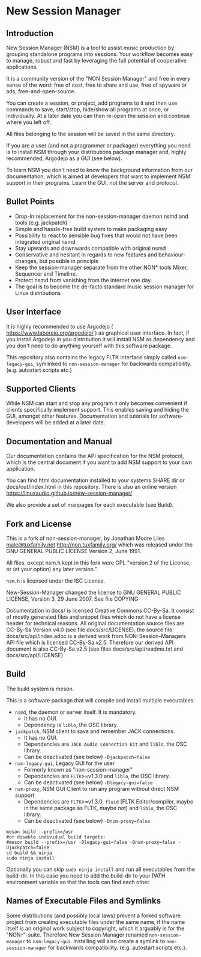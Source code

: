 # New Session Manager

## Introduction

New Session Manager (NSM) is a tool to assist music production by grouping standalone programs into sessions.
Your workflow becomes easy to manage, robust and fast by leveraging the full potential of cooperative applications.

It is a community version of the "NON Session Manager" and free in every sense of the word:
free of cost, free to share and use, free of spyware or ads, free-and-open-source.

You can create a session, or project, add programs to it and then use commands to save, start/stop,
hide/show all programs at once, or individually. At a later date you can then re-open the session
and continue where you left off.

All files belonging to the session will be saved in the same directory.

If you are a user (and not a programmer or packager) everything you need is to install NSM
through your distributions package manager and, highly recommended, Argodejo as a GUI (see below).

To learn NSM you don't need to know the background information from our documentation, which
is aimed at developers that want to implement NSM support in their programs. Learn the GUI,
not the server and protocol.


## Bullet Points
* Drop-In replacement for the non-session-manager daemon nsmd and tools (e.g. jackpatch)
* Simple and hassle-free build system to make packaging easy
* Possibility to react to sensible bug fixes that would not have been integrated original nsmd
* Stay upwards and downwards compatible with original nsmd
* Conservative and hesitant in regards to new features and behaviour-changes, but possible in principle
* Keep the session-manager separate from the other NON* tools Mixer, Sequencer and Timeline.
* Protect nsmd from vanishing from the internet one day.
* The goal is to become the de-facto standard music session manager for Linux distributions

## User Interface
It is highly recommended to use Argodejo ( https://www.laborejo.org/argodejo/ ) as graphical
user interface. In fact, if you install Argodejo in you distribution it will install NSM as
dependency and you don't need to do anything yourself with this software package.

This repository also contains the legacy FLTK interface simply called `nsm-legacy-gui`,
symlinked to `non-session-manager` for backwards compatibility. (e.g. autostart scripts etc.)

## Supported Clients

While NSM can start and stop any program it only becomes convenient if clients specifically
implement support. This enables saving and hiding the GUI, amongst other features.
Documentation and tutorials for software-developers will be added at a later date.

## Documentation and Manual

Our documentation contains the API specification for the NSM protocol, which is the central document
if you want to add NSM support to your own application.

You can find html documentation installed to your systems SHARE dir or docs/out/index.html in this
repository.
There is also an online version https://linuxaudio.github.io/new-session-manager/

We also provide a set of manpages for each executable (see Build).


## Fork and License
This is a fork of non-session-manager, by Jonathan Moore Liles <male@tuxfamily.net> http://non.tuxfamily.org/
which was released under the GNU GENERAL PUBLIC LICENSE  Version 2, June 1991.

All files, except nsm.h kept in this fork were GPL "version 2 of the License, or (at your
option) any later version."

`nsm.h` is licensed under the ISC License.

New-Session-Manager changed the license to GNU GENERAL PUBLIC LICENSE, Version 3, 29 June 2007.
See file COPYING

Documentation in docs/ is licensed Creative Commons CC-By-Sa.
It consist of mostly generated files and snippet files which do not have a license header for
technical reasons.
All original documentation source files are CC-By-Sa Version v4.0 (see file docs/src/LICENSE),
the source file docs/src/api/index.adoc is a derived work from NON-Session-Managers API file which
is licensed CC-By-Sa v2.5. Therefore our derived API document is also CC-By-Sa v2.5
(see files docs/src/api/readme.txt and docs/src/api/LICENSE)


## Build
The build system is meson.

This is a software package that will compile and install multiple executables:
* `nsmd`, the daemon or server itself. It is mandatory.
  * It has no GUI.
  * Dependency is `liblo`, the OSC library.
* `jackpatch`, NSM client to save and remember JACK connections.
  * It has no GUI.
  * Dependencies are `JACK Audio Connection Kit` and `liblo`, the OSC library.
  * Can be deactivated (see below) `-Djackpatch=false`
* `nsm-legacy-gui`, Legacy GUI for the user
  * Formerly known as "non-session-manager"
  * Dependencies are `FLTK`>=v1.3.0 and `liblo`, the OSC library.
  * Can be deactivated (see below) `-Dlegacy-gui=false`
* `nsm-proxy`, NSM GUI Client to run any program without direct NSM support
  * Dependencies are `FLTK`>=v1.3.0, `fluid` (FLTK Editor/compiler, maybe in the same package as FLTK, maybe not) and `liblo`, the OSC library.
  * Can be deactivated (see below) `-Dnsm-proxy=false`


```
meson build --prefix=/usr
#or disable individual build targets:
#meson build --prefix=/usr -Dlegacy-gui=false -Dnsm-proxy=false -Djackpatch=false
cd build && ninja
sudo ninja install
```

Optionally you can skip `sudo ninja install` and run all executables from the build-dir.
In this case you need to add the build-dir to your PATH environment variable so that the tools
can find each other.

## Names of Executable Files and Symlinks

Some distributions (and possibly local laws) prevent a forked software project from creating
executable files under the same name, if the name itself is an original work subject to copyright,
which it arguably is for the "NON-"-suite. Therefore New Session Manager renamed
`non-session-manager` to `nsm-legacy-gui`. Installing will also create a symlink to
`non-session-manager` for backwards compatibility. (e.g. autostart scripts etc.).
